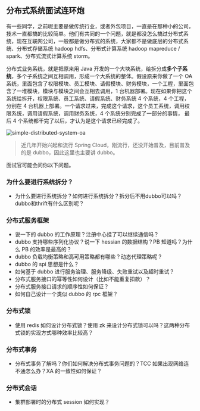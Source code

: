 ## 分布式系统面试连环炮
有一些同学，之前呢主要是做传统行业，或者外包项目，一直是在那种小的公司，技术一直都搞的比较简单。他们有共同的一个问题，就是都没怎么搞过分布式系统，现在互联网公司，一般都是做分布式的系统，大家都不是做底层的分布式系统、分布式存储系统 hadoop hdfs、分布式计算系统 hadoop mapreduce / spark、分布式流式计算系统 storm。

分布式业务系统，就是把原来用 Java 开发的一个大块系统，给拆分成**多个子系统**，多个子系统之间互相调用，形成一个大系统的整体。假设原来你做了一个 OA 系统，里面包含了权限模块、员工模块、请假模块、财务模块，一个工程，里面包含了一堆模块，模块与模块之间会互相去调用，1 台机器部署。现在如果你把这个系统给拆开，权限系统、员工系统、请假系统、财务系统 4 个系统，4 个工程，分别在 4 台机器上部署。一个请求过来，完成这个请求，这个员工系统，调用权限系统，调用请假系统，调用财务系统，4 个系统分别完成了一部分的事情，	最后 4 个系统都干完了以后，才认为是这个请求已经完成了。

![simple-distributed-system-oa](images/simple-distributed-system-oa.png)

> 近几年开始兴起和流行 Spring Cloud，刚流行，还没开始普及，目前普及的是 dubbo，因此这里也主要讲 dubbo。

面试官可能会问你以下问题。
### 为什么要进行系统拆分？
- 为什么要进行系统拆分？如何进行系统拆分？拆分后不用dubbo可以吗？dubbo和thrift有什么区别呢？
### 分布式服务框架
- 说一下的 dubbo 的工作原理？注册中心挂了可以继续通信吗？
- dubbo 支持哪些序列化协议？说一下 hessian 的数据结构？PB 知道吗？为什么 PB 的效率是最高的？
- dubbo 负载均衡策略和高可用策略都有哪些？动态代理策略呢？
- dubbo 的 spi 思想是什么？
- 如何基于 dubbo 进行服务治理、服务降级、失败重试以及超时重试？
- 分布式服务接口的幂等性如何设计（比如不能重复扣款）？
- 分布式服务接口请求的顺序性如何保证？
- 如何自己设计一个类似 dubbo 的 rpc 框架？

### 分布式锁
- 使用 redis 如何设计分布式锁？使用 zk 来设计分布式锁可以吗？这两种分布式锁的实现方式哪种效率比较高？

### 分布式事务
- 分布式事务了解吗？你们如何解决分布式事务问题的？TCC 如果出现网络连不通怎么办？XA 的一致性如何保证？

### 分布式会话
- 集群部署时的分布式 session 如何实现？
